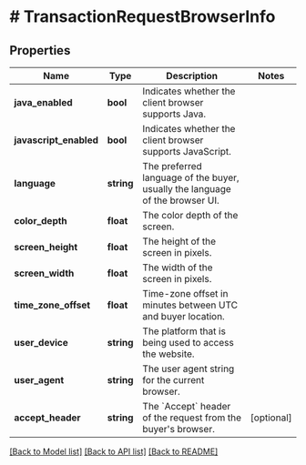 # # TransactionRequestBrowserInfo

## Properties

Name | Type | Description | Notes
------------ | ------------- | ------------- | -------------
**java_enabled** | **bool** | Indicates whether the client browser supports Java. |
**javascript_enabled** | **bool** | Indicates whether the client browser supports JavaScript. |
**language** | **string** | The preferred language of the buyer, usually the language of the browser UI. |
**color_depth** | **float** | The color depth of the screen. |
**screen_height** | **float** | The height of the screen in pixels. |
**screen_width** | **float** | The width of the screen in pixels. |
**time_zone_offset** | **float** | Time-zone offset in minutes between UTC and buyer location. |
**user_device** | **string** | The platform that is being used to access the website. |
**user_agent** | **string** | The user agent string for the current browser. |
**accept_header** | **string** | The &#x60;Accept&#x60; header of the request from the buyer&#39;s browser. | [optional]

[[Back to Model list]](../../README.md#models) [[Back to API list]](../../README.md#endpoints) [[Back to README]](../../README.md)
